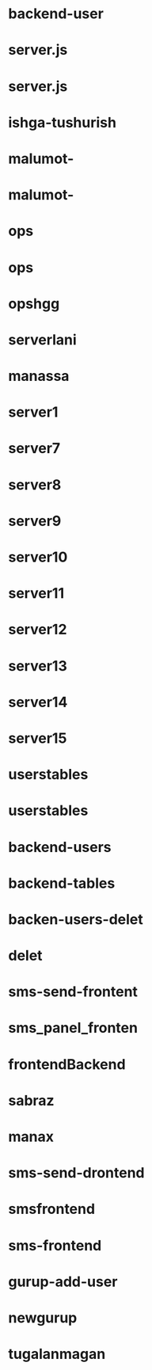 # backend-user
# server.js
# server.js
# ishga-tushurish
# malumot-
# malumot-
# ops
# ops
# opshgg
# serverlani
# manassa
# server1
# server7
# server8
# server9
# server10
# server11
# server12
# server13
# server14
# server15
# userstables
# userstables
# backend-users
# backend-tables
# backen-users-delet
# delet
# sms-send-frontent
# sms_panel_fronten
# frontendBackend
# sabraz
# manax
# sms-send-drontend
# smsfrontend
# sms-frontend
# gurup-add-user
# newgurup
# tugalanmagan
